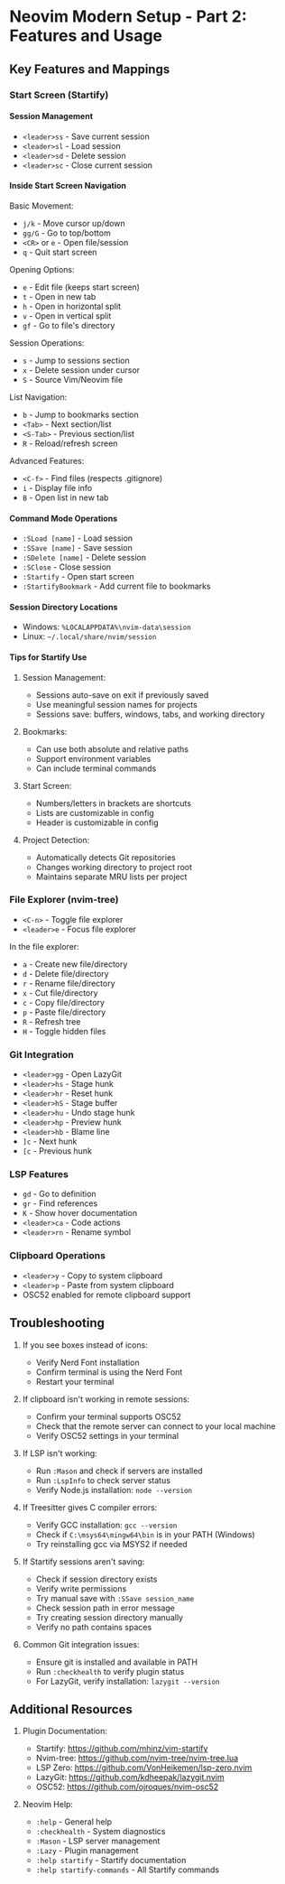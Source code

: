 # Neovim Modern Setup - Part 2: Features and Usage

## Key Features and Mappings

### Start Screen (Startify)

#### Session Management
- `<leader>ss` - Save current session
- `<leader>sl` - Load session
- `<leader>sd` - Delete session
- `<leader>sc` - Close current session

#### Inside Start Screen Navigation
Basic Movement:
- `j/k` - Move cursor up/down
- `gg/G` - Go to top/bottom
- `<CR>` or `e` - Open file/session
- `q` - Quit start screen

Opening Options:
- `e` - Edit file (keeps start screen)
- `t` - Open in new tab
- `h` - Open in horizontal split
- `v` - Open in vertical split
- `gf` - Go to file's directory

Session Operations:
- `s` - Jump to sessions section
- `x` - Delete session under cursor
- `S` - Source Vim/Neovim file

List Navigation:
- `b` - Jump to bookmarks section
- `<Tab>` - Next section/list
- `<S-Tab>` - Previous section/list
- `R` - Reload/refresh screen

Advanced Features:
- `<C-f>` - Find files (respects .gitignore)
- `i` - Display file info
- `B` - Open list in new tab

#### Command Mode Operations
- `:SLoad [name]` - Load session
- `:SSave [name]` - Save session
- `:SDelete [name]` - Delete session
- `:SClose` - Close session
- `:Startify` - Open start screen
- `:StartifyBookmark` - Add current file to bookmarks

#### Session Directory Locations
- Windows: `%LOCALAPPDATA%\nvim-data\session`
- Linux: `~/.local/share/nvim/session`

#### Tips for Startify Use
1. Session Management:
   - Sessions auto-save on exit if previously saved
   - Use meaningful session names for projects
   - Sessions save: buffers, windows, tabs, and working directory

2. Bookmarks:
   - Can use both absolute and relative paths
   - Support environment variables
   - Can include terminal commands

3. Start Screen:
   - Numbers/letters in brackets are shortcuts
   - Lists are customizable in config
   - Header is customizable in config

4. Project Detection:
   - Automatically detects Git repositories
   - Changes working directory to project root
   - Maintains separate MRU lists per project

### File Explorer (nvim-tree)
- `<C-n>` - Toggle file explorer
- `<leader>e` - Focus file explorer

In the file explorer:
- `a` - Create new file/directory
- `d` - Delete file/directory
- `r` - Rename file/directory
- `x` - Cut file/directory
- `c` - Copy file/directory
- `p` - Paste file/directory
- `R` - Refresh tree
- `H` - Toggle hidden files

### Git Integration
- `<leader>gg` - Open LazyGit
- `<leader>hs` - Stage hunk
- `<leader>hr` - Reset hunk
- `<leader>hS` - Stage buffer
- `<leader>hu` - Undo stage hunk
- `<leader>hp` - Preview hunk
- `<leader>hb` - Blame line
- `]c` - Next hunk
- `[c` - Previous hunk

### LSP Features
- `gd` - Go to definition
- `gr` - Find references
- `K` - Show hover documentation
- `<leader>ca` - Code actions
- `<leader>rn` - Rename symbol

### Clipboard Operations
- `<leader>y` - Copy to system clipboard
- `<leader>p` - Paste from system clipboard
- OSC52 enabled for remote clipboard support

## Troubleshooting

1. If you see boxes instead of icons:
   - Verify Nerd Font installation
   - Confirm terminal is using the Nerd Font
   - Restart your terminal

2. If clipboard isn't working in remote sessions:
   - Confirm your terminal supports OSC52
   - Check that the remote server can connect to your local machine
   - Verify OSC52 settings in your terminal

3. If LSP isn't working:
   - Run `:Mason` and check if servers are installed
   - Run `:LspInfo` to check server status
   - Verify Node.js installation: `node --version`

4. If Treesitter gives C compiler errors:
   - Verify GCC installation: `gcc --version`
   - Check if `C:\msys64\mingw64\bin` is in your PATH (Windows)
   - Try reinstalling gcc via MSYS2 if needed

5. If Startify sessions aren't saving:
   - Check if session directory exists
   - Verify write permissions
   - Try manual save with `:SSave session_name`
   - Check session path in error message
   - Try creating session directory manually
   - Verify no path contains spaces

6. Common Git integration issues:
   - Ensure git is installed and available in PATH
   - Run `:checkhealth` to verify plugin status
   - For LazyGit, verify installation: `lazygit --version`

## Additional Resources

1. Plugin Documentation:
   - Startify: https://github.com/mhinz/vim-startify
   - Nvim-tree: https://github.com/nvim-tree/nvim-tree.lua
   - LSP Zero: https://github.com/VonHeikemen/lsp-zero.nvim
   - LazyGit: https://github.com/kdheepak/lazygit.nvim
   - OSC52: https://github.com/ojroques/nvim-osc52

2. Neovim Help:
   - `:help` - General help
   - `:checkhealth` - System diagnostics
   - `:Mason` - LSP server management
   - `:Lazy` - Plugin management
   - `:help startify` - Startify documentation
   - `:help startify-commands` - All Startify commands